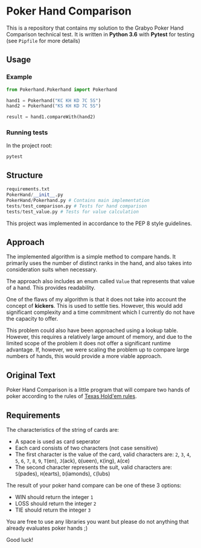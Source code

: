 # **Poker Hand Comparison**

This is a repository that contains my solution to the Grabyo Poker Hand Comparison technical test. It is written in **Python 3.6** with **Pytest** for testing (see `Pipfile` for more details)

## Usage

### Example

```python
from Pokerhand.Pokerhand import Pokerhand

hand1 = Pokerhand("KC KH KD 7C 5S")
hand2 = Pokerhand("KS KH KD 7C 5S")

result = hand1.compareWith(hand2)
```

### Running tests

In the project root:

```shell
pytest
```

## Structure

```python
requirements.txt
PokerHand/__init__.py
PokerHand/Pokerhand.py # Contains main implementation
tests/test_comparison.py # Tests for hand comparison
tests/test_value.py # Tests for value calculation
```

This project was implemented in accordance to the PEP 8 style guidelines.

## Approach

The implemented algorithm is a simple method to compare hands. It primarily uses the number of distinct ranks in the hand, and also takes into consideration suits when necessary.

The approach also includes an enum called `Value` that represents that value of a hand. This provides readability.

One of the flaws of my algorithm is that it does not take into account the concept of **kickers**. This is used to settle ties. However, this would add significant complexity and a time commitment which I currently do not have the capacity to offer.

This problem could also have been approached using a lookup table. However, this requires a relatively large amount of memory, and due to the limited scope of the problem it does not offer a significant runtime advantage. If, however, we were scaling the problem up to compare large numbers of hands, this would provide a more viable approach.

## Original Text 

Poker Hand Comparison is a little program that will compare two hands of poker according to the rules of [Texas Hold'em rules](https://en.wikipedia.org/wiki/Texas_hold_%27em#Hand_values).

## Requirements

The characteristics of the string of cards are:
* A space is used as card seperator
* Each card consists of two characters (not case sensitive)
* The first character is the value of the card, valid characters are: `2`, `3`, `4`, `5`, `6`, `7`, `8`, `9`, `T`(en), `J`(ack), `Q`(ueen), `K`(ing), `A`(ce)
* The second character represents the suit, valid characters are: `S`(pades), `H`(earts), `D`(iamonds), `C`(lubs)

The result of your poker hand compare can be one of these 3 options:
* WIN should return the integer `1`
* LOSS should return the integer `2`
* TIE should return the integer `3`

You are free to use any libraries you want but please do not anything that already evaluates poker hands ;)

Good luck!

